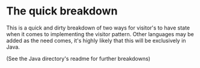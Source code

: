 # The quick breakdown

This is a quick and dirty breakdown of two ways for visitor's to have state when it comes to implementing the visitor pattern.
Other languages may be added as the need comes, it's highly likely that this will be exclusively in Java.

(See the Java directory's readme for further breakdowns)
